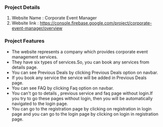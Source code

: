 ###                                           Project Details

1. Website Name : Corporate Event Manager
2. Website link :  https://console.firebase.google.com/project/corporate-event-manager/overview

###                                           Project Features

- The website represents a company which provides corporate event management services.
- They have six types of services.So, you can book any services from details page.
- You can see Previous Deals by clicking Previous Deals option on navbar.
- If you book any service the service will be added in Previous Deals page.
- You can see FAQ by clicking Faq option on navbar.
- You can't go to details , previous service and  faq page without login.If you try to go these pages without login, then you will be automatically navigated to the login page.
- You can go to the registration page by clicking on registration in login page and you can go to the login page by clicking on login in registration page.

